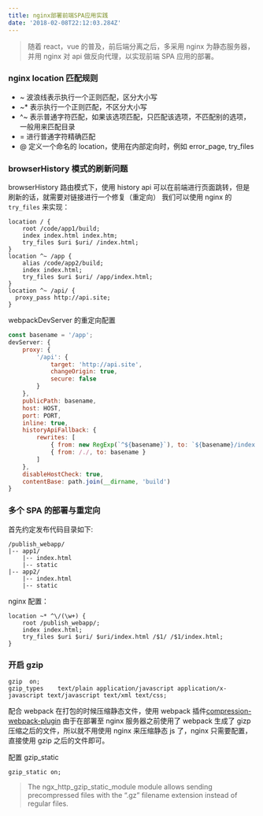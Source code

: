 ```yaml
---
title: nginx部署前端SPA应用实践
date: '2018-02-08T22:12:03.284Z'
---
```


> 随着 react，vue 的普及，前后端分离之后，多采用 nginx 为静态服务器，并用 nginx 对 api 做反向代理，以实现前端 SPA 应用的部署。

### nginx location 匹配规则

- ~ 波浪线表示执行一个正则匹配，区分大小写
- ~\* 表示执行一个正则匹配，不区分大小写
- ^~ 表示普通字符匹配，如果该选项匹配，只匹配该选项，不匹配别的选项，一般用来匹配目录
- = 进行普通字符精确匹配
- @ 定义一个命名的 location，使用在内部定向时，例如 error_page, try_files

### browserHistory 模式的刷新问题

browserHistory 路由模式下，使用 history api 可以在前端进行页面跳转，但是刷新的话，就需要对链接进行一个修复（重定向）
我们可以使用 nginx 的 `try_files` 来实现：

```nginx
location / {
    root /code/app1/build;
    index index.html index.htm;
    try_files $uri $uri/ /index.html;
}
location ^~ /app {
    alias /code/app2/build;
    index index.html;
    try_files $uri $uri/ /app/index.html;
}
location ^~ /api/ {
  proxy_pass http://api.site;
}
```

webpackDevServer 的重定向配置

```javascript
const basename = '/app';
devServer: {
    proxy: {
        '/api': {
            target: 'http://api.site',
            changeOrigin: true,
            secure: false
        }
    },
    publicPath: basename,
    host: HOST,
    port: PORT,
    inline: true,
    historyApiFallback: {
        rewrites: [
            { from: new RegExp(`^${basename}`), to: `${basename}/index.html` },
            { from: /./, to: basename }
        ]
    },
    disableHostCheck: true,
    contentBase: path.join(__dirname, 'build')
}
```

### 多个 SPA 的部署与重定向

首先约定发布代码目录如下:

```
/publish_webapp/
|-- app1/
    |-- index.html
    |-- static
|-- app2/
    |-- index.html
    |-- static
```

nginx 配置：

```nginx
location ~* ^\/(\w+) {
    root /publish_webapp/;
    index index.html;
    try_files $uri $uri/ $uri/index.html /$1/ /$1/index.html;
}
```

### 开启 gzip

```
gzip  on;
gzip_types    text/plain application/javascript application/x-javascript text/javascript text/xml text/css;
```

配合 webpack 在打包的时候压缩静态文件，使用 webpack 插件[compression-webpack-plugin](https://github.com/webpack-contrib/compression-webpack-plugin)
由于在部署至 nginx 服务器之前使用了 webpack 生成了 gizp 压缩之后的文件，所以就不用使用 nginx 来压缩静态 js 了，nginx 只需要配置，直接使用 gzip 之后的文件即可。

配置 gzip_static

```
gzip_static on;
```

> The ngx_http_gzip_static_module module allows sending precompressed files with the “.gz” filename extension instead of regular files.
